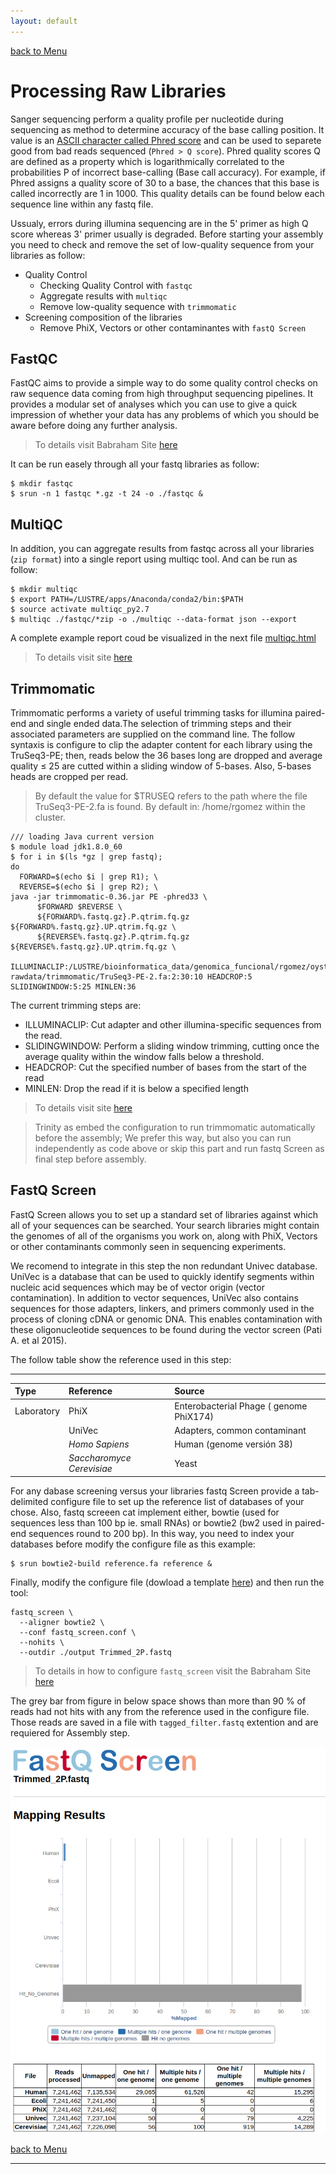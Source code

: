```yaml
---
layout: default
---
```



[back to Menu](../)

# [](#header-1) Processing Raw Libraries

Sanger sequencing perform a quality profile per nucleotide during sequencing as method to determine accuracy of the base calling position. It value is an [ASCII character called Phred score](https://en.wikipedia.org/wiki/Phred_quality_score) and can be used to separete good from bad reads sequenced (`Phred > Q score`). Phred quality scores Q 
are defined as a property which is logarithmically correlated to the probabilities P of incorrect base-calling (Base call accuracy). For example, if Phred assigns a quality score of 30 to a base, the chances that this base is called incorrectly are 1 in 1000. This quality details can be found below each sequence line within any fastq file.

Ussualy, errors during illumina sequencing are in the 5' primer as high Q score whereas 3' primer usually is degraded. Before starting your assembly you need to check and remove the set of low-quality sequence from your libraries as follow: 

- Quality Control
  - Checking Quality Control with `fastqc`
  - Aggregate results with `multiqc`
  - Remove low-quality sequence with `trimmomatic`
- Screening composition of the libraries 
  - Remove PhiX, Vectors or other contaminantes with `fastQ Screen`

## [](#header-2) FastQC

FastQC aims to provide a simple way to do some quality control checks on raw sequence data coming from high throughput sequencing pipelines. It provides a modular set of analyses which you can use to give a quick impression of whether your data has any problems of which you should be aware before doing any further analysis. 

> To details visit Babraham Site [here](https://www.bioinformatics.babraham.ac.uk/projects/fastqc/)

It can be run easely through all your fastq libraries as follow:

```shell
$ mkdir fastqc
$ srun -n 1 fastqc *.gz -t 24 -o ./fastqc &
```

## [](#header-2) MultiQC

In addition, you can aggregate results from fastqc across all your libraries (`zip format`) into a single report using multiqc tool. And can be run as follow:

```shell
$ mkdir multiqc
$ export PATH=/LUSTRE/apps/Anaconda/conda2/bin:$PATH
$ source activate multiqc_py2.7
$ multiqc ./fastqc/*zip -o ./multiqc --data-format json --export
```

A complete example report coud be visualized in the next file [multiqc.html](../examples/raw_processing/multiqc_report.html)

> To details visit site [here](https://github.com/ewels/MultiQC)


## [](#header-2) Trimmomatic

Trimmomatic performs a variety of useful trimming tasks for illumina paired-end and single ended data.The selection of trimming steps and their associated parameters are supplied on the command line. The follow syntaxis is configure to clip the adapter content for each library using the TruSeq3-PE; then, reads below the 36 bases long are dropped and average quality ≤ 25 are cutted within a sliding window of 5-bases. Also, 5-bases heads are cropped per read. 

> By default the value for $TRUSEQ refers to the path where the file TruSeq3-PE-2.fa is found. By default in: /home/rgomez within the cluster.

```shell
/// loading Java current version
$ module load jdk1.8.0_60
$ for i in $(ls *gz | grep fastq); 
do 
  FORWARD=$(echo $i | grep R1); \
  REVERSE=$(echo $i | grep R2); \
java -jar trimmomatic-0.36.jar PE -phred33 \
      $FORWARD $REVERSE \
      ${FORWARD%.fastq.gz}.P.qtrim.fq.gz ${FORWARD%.fastq.gz}.UP.qtrim.fq.gz \
      ${REVERSE%.fastq.gz}.P.qtrim.fq.gz ${REVERSE%.fastq.gz}.UP.qtrim.fq.gz \
      ILLUMINACLIP:/LUSTRE/bioinformatica_data/genomica_funcional/rgomez/oyster-rawdata/trimmomatic/TruSeq3-PE-2.fa:2:30:10 HEADCROP:5 SLIDINGWINDOW:5:25 MINLEN:36
```

The current trimming steps are:

* ILLUMINACLIP: Cut adapter and other illumina-specific sequences from the read.
* SLIDINGWINDOW: Perform a sliding window trimming, cutting once the average quality within the window falls below a threshold.
* HEADCROP: Cut the specified number of bases from the start of the read
* MINLEN: Drop the read if it is below a specified length

> To details visit site [here](http://www.usadellab.org/cms/?page=trimmomatic)

> Trinity as embed the configuration to run trimmomatic automatically before the assembly; We prefer this way, but also you can run independently as code above or skip this part and run fastq Screen as final step before assembly.

## [](#header-2) FastQ Screen

FastQ Screen allows you to set up a standard set of libraries against which all of your sequences can be searched. Your search libraries might contain the genomes of all of the organisms you work on, along with PhiX, Vectors or other contaminants commonly seen in sequencing experiments.

We recomend to integrate in this step the non redundant Univec database. UniVec is a database that can be used to quickly identify segments within nucleic acid sequences which may be of vector origin (vector contamination). In addition to vector sequences, UniVec also contains sequences for those adapters, linkers, and primers commonly used in the process of cloning cDNA or genomic DNA. This enables contamination with these oligonucleotide sequences to be found during the vector screen (Pati A. et al 2015).

The follow table show the reference used in this step:

* * * 

| Type        | Reference          | Source |
|:-------------|:------------------|:------|
| Laboratory   | PhiX | Enterobacterial Phage ( genome PhiX174) |
|   | UniVec   | Adapters, common contaminant  |
|              | _Homo Sapiens_       | Human (genome versión 38)   |
|              | _Saccharomyce Cerevisiae_ | Yeast  |



For any dabase screening versus your libraries fastq Screen provide a tab-delimited configure file to set up the reference list of databases of your chose. Also, fastq screeen cat implement either, bowtie (used for sequences less than 100 bp ie. small RNAs) or bowtie2 (bw2 used in paired-end sequences round to 200 bp). In this way, you need to index your databases before modify the configure file as this example:  
 
```shell 
$ srun bowtie2-build reference.fa reference &
```
Finally, modify the configure file (dowload a template [here](../examples/fastq_screen/fastq_screen.conf)) and then run the tool:

```shell
fastq_screen \
  --aligner bowtie2 \
  --conf fastq_screen.conf \
  --nohits \
  --outdir ./output Trimmed_2P.fastq
```
> To details in how to configure `fastq_screen` visit the Babraham Site [here](https://www.bioinformatics.babraham.ac.uk/projects/fastq_screen/fastq_screen_documentation.html)

The grey bar from figure in below space shows than more than 90 % of reads had not hits with any from the reference used in the configure file. Those reads are saved in a file with `tagged_filter.fastq` extention and are requiered for Assembly step.

![](../examples/fastq_screen/example_screen_Seqs.png)

[back to Menu](../)

* * *
